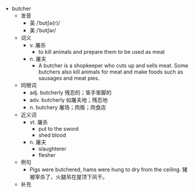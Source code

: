 - butcher
  - 发音
    - 英 /ˈbʊtʃə(r)/
    - 美 /ˈbʊtʃər/
  - 词义
    - v. 屠杀
      - to kill animals and prepare them to be used as meat
    - n. 屠夫
      - A butcher is a shopkeeper who cuts up and sells meat. Some butchers also kill animals for meat and make foods such as sausages and meat pies. 
  - 同根词
    - adj. butcherly 残忍的；笨手笨脚的
    - adv. butcherly 如屠夫地；残忍地
    - n. butchery 屠场；肉贩；肉食店
  - 近义词
    - vt. 屠杀
      - put to the sword
      - shed blood
    - n. 屠夫
      - slaughterer
      - flesher
  - 例句
    - Pigs were butchered, hams were hung to dry from the ceiling. 猪被宰杀了，火腿吊在屋顶下风干。
  - 补充